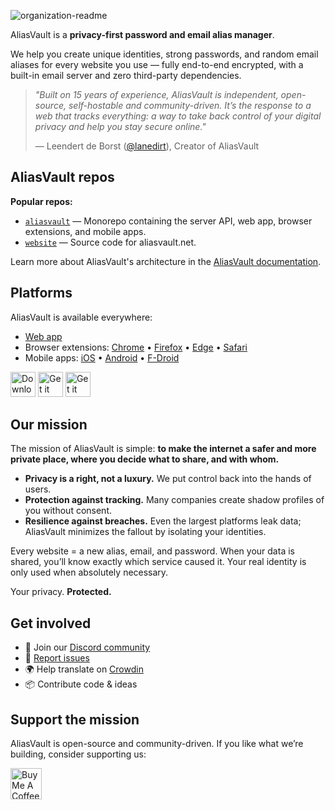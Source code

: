 ![organization-readme](https://github.com/user-attachments/assets/94964c23-a8c2-4793-9664-f953423c4ccd)

AliasVault is a **privacy-first password and email alias manager**.

We help you create unique identities, strong passwords, and random email aliases for every website you use — fully end-to-end encrypted, with a built-in email server and zero third-party dependencies.

> *"Built on 15 years of experience, AliasVault is independent, open-source, self-hostable and community-driven. It’s the response to a web that tracks everything: a way to take back control of your digital privacy and help you stay secure online."*
> 
> — Leendert de Borst ([@lanedirt](https://github.com/lanedirt)), Creator of AliasVault

## AliasVault repos

**Popular repos:**  
- [`aliasvault`](https://github.com/aliasvault/aliasvault) — Monorepo containing the server API, web app, browser extensions, and mobile apps.  
- [`website`](https://github.com/aliasvault/website) — Source code for aliasvault.net.

Learn more about AliasVault's architecture in the [AliasVault documentation](https://docs.aliasvault.net/architecture).  


## Platforms

AliasVault is available everywhere:

- [Web app](https://app.aliasvault.net)  
- Browser extensions: [Chrome](https://chromewebstore.google.com/detail/aliasvault/bmoggiinmnodjphdjnmpcnlleamkfedj) • [Firefox](https://addons.mozilla.org/en-US/firefox/addon/aliasvault/) • [Edge](https://microsoftedge.microsoft.com/addons/detail/aliasvault/kabaanafahnjkfkplbnllebdmppdemfo) • [Safari](https://apps.apple.com/app/id6743163173)  
- Mobile apps: [iOS](https://apps.apple.com/app/id6745490915) • [Android](https://play.google.com/store/apps/details?id=net.aliasvault.app) • [F-Droid](https://f-droid.org/packages/net.aliasvault.app)  

<p>
  <a href="https://apps.apple.com/app/id6745490915"><img src="https://github.com/user-attachments/assets/bad09b85-2635-4e3e-b154-9f348b88f6d6" style="height: 40px;" alt="Download on the App Store"></a>
  <a href="https://play.google.com/store/apps/details?id=net.aliasvault.app"><img src="https://github.com/user-attachments/assets/b28979c9-f4b8-4090-8735-e384a7fdaa47" style="height: 40px;" alt="Get it on Google Play"></a>
  <a href="https://f-droid.org/packages/net.aliasvault.app"><img src="https://github.com/user-attachments/assets/0fb25df1-0ea2-46a6-bfee-a9d70f22a02a" style="height: 40px;" alt="Get it on F-Droid"></a>
</p>

## Our mission

The mission of AliasVault is simple: **to make the internet a safer and more private place, where you decide what to share, and with whom.**

- **Privacy is a right, not a luxury.** We put control back into the hands of users.  
- **Protection against tracking.** Many companies create shadow profiles of you without consent.  
- **Resilience against breaches.** Even the largest platforms leak data; AliasVault minimizes the fallout by isolating your identities.  

Every website = a new alias, email, and password. When your data is shared, you’ll know exactly which service caused it. Your real identity is only used when absolutely necessary.  

Your privacy. **Protected.**

## Get involved

- 💬 Join our [Discord community](https://discord.gg/DsaXMTEtpF)  
- 🐛 [Report issues](https://github.com/aliasvault/aliasvault/issues)  
- 🌍 Help translate on [Crowdin](https://crowdin.com/project/aliasvault)  
- 📦 Contribute code & ideas

## Support the mission

AliasVault is open-source and community-driven. If you like what we’re building, consider supporting us:

<a href="https://www.buymeacoffee.com/lanedirt" target="_blank">
  <img src="https://cdn.buymeacoffee.com/buttons/v2/default-yellow.png" alt="Buy Me A Coffee" style="height: 50px !important;">
</a>
